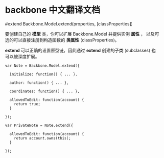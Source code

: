 backbone 中文翻译文档
=================

#extend
Backbone.Model.extend(properties, [classProperties]) 

要创建自己的 **模型** 类，你可以扩展 Backbone.Model 并提供实例 **属性** ， 以及可选的可以直接注册到构造函数的 **类属性** (classProperties)。

**extend** 可以正确的设置原型链，因此通过 **extend** 创建的子类 (subclasses) 也可以被深度扩展。

	var Note = Backbone.Model.extend({
	
	  initialize: function() { ... },
	
	  author: function() { ... },
	
	  coordinates: function() { ... },
	
	  allowedToEdit: function(account) {
	    return true;
	  }
	
	});
	
	var PrivateNote = Note.extend({
	
	  allowedToEdit: function(account) {
	    return account.owns(this);
	  }
	
	});

